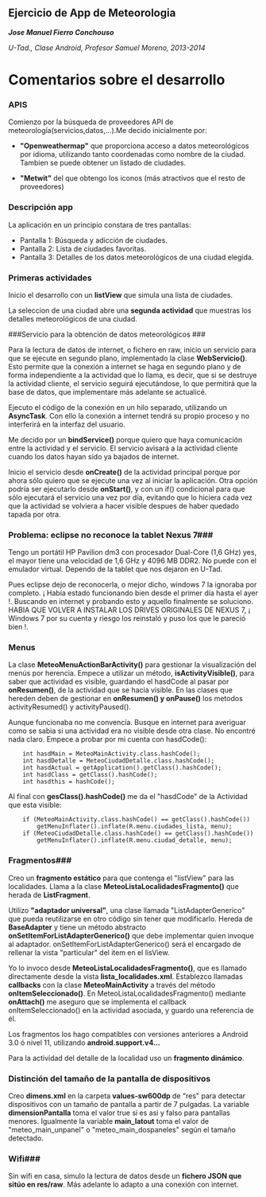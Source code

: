 ## Ejercicio de App de Meteorologia ##

***Jose Manuel Fierro Conchouso***

*U-Tad., Clase Android, Profesor Samuel Moreno, 2013-2014*
# Comentarios sobre el desarrollo #
### APIS ###

Comienzo por la búsqueda de proveedores API de meteorología(servicios,datos,...).Me decido inicialmente por:

- **"Openweathermap"** que proporciona acceso a datos meteorológicos por idioma, utilizando tanto coordenadas como nombre de la ciudad. Tambien se puede obtener un listado de ciudades.

- **"Metwit"** del que obtengo los iconos (más atractivos que el resto de proveedores)

### Descripción app ###
La aplicación en un principio constara de tres pantallas:

- Pantalla 1: Búsqueda y adicción de ciudades.
- Pantalla 2: Lista de ciudades favoritas.
- Pantalla 3: Detalles de los datos meteorológicos de una ciudad elegida.

### Primeras actividades ###
Inicio el desarrollo con un **listView** que simula una lista de ciudades.

La seleccion de una ciudad abre una **segunda actividad** que muestras los detalles meteorológicos de una ciudad.

###Servicio para la obtención de datos meteorológicos ###

Para la lectura de datos de internet, o fichero en raw, inicio un servicio para que se ejecute en segundo plano, implementado la clase **WebServicio()**. Esto permite que la conexión a internet se haga en segundo plano y de forma independiente a la actividad que lo llama, es decir, que si se destruye la actividad cliente, el servicio seguirá ejecutándose, lo que permitirá que la base de datos, que implementare más adelante se actualicé. 

Ejecuto el código de la conexión en un hilo separado, utilizando un **AsyncTask**. Con ello la conexión a internet tendrá su propio proceso y no interferirá en la interfaz del usuario.

Me decido por un **bindService()** porque quiero que haya comunicación entre la actividad y el servicio. El servicio avisará a la actividad cliente cuando los datos hayan sido ya bajados de internet.

Inicio el servicio desde **onCreate()** de la actividad principal porque por ahora sólo quiero que se ejecute una vez al iniciar la aplicación. Otra opción podría ser ejecutarlo desde **onStart()**, y con un if() condicional para que sólo ejecutará el servicio una vez por día, evitando que lo hiciera cada vez que la actividad se volviera a hacer visible despues de haber quedado tapada por otra.

### Problema: eclipse no reconoce la tablet Nexus 7###

Tengo un portátil HP Pavilion dm3 con procesador Dual-Core (1,6 GHz) yes, el mayor tiene una velocidad de 1,6 GHz y 4096 MB DDR2. No puede con el emulador virtual. Dependo de la tablet que nos dejaron en U-Tad. 

Pues eclipse dejo de reconocerla, o mejor dicho, windows 7 la ignoraba por completo. ¡ Había estado funcionando bien desde el primer día hasta el ayer !. Buscando en internet y probando esto y aquello finalmente se soluciono. HABIA QUE VOLVER A INSTALAR LOS DRIVES ORIGINALES DE NEXUS 7, ¡ Windows 7 por su cuenta y riesgo los reinstaló y puso los que le pareció bien !. 

### Menus ###
La clase **MeteoMenuActionBarActivity()** para gestionar la visualización del menús por herencia. Empece a utilizar un método, **isActivityVisible()**, para saber que actividad es visible, guardando el hasdCode al pasar por **onResumen()**, de la actividad que se hacia visible.  En las clases que hereden deben de gestionar en **onResumen() y onPause()** los metodos activityResumed() y activityPaused().

Aunque funcionaba no me convencía. Busque en internet para averiguar como se sabia si una actividad era no visible desde otra clase. No encontré nada claro. Empece a probar por mi cuenta con hasdCode():

		int hasdMain = MeteoMainActivity.class.hashCode();
		int hasdDetalle = MeteoCiudadDetalle.class.hashCode();
		int hasdActual = getApplication().getClass().hashCode();
		int hasdClass = getClass().hashCode();
		int hasdthis = hashCode();
Al final con **gesClass().hashCode()** me da el "hasdCode" de la Actividad que esta visible:

		if (MeteoMainActivity.class.hashCode() == getClass().hashCode())
			getMenuInflater().inflate(R.menu.ciudades_lista, menu);
		if (MeteoCiudadDetalle.class.hashCode() == getClass().hashCode())
			getMenuInflater().inflate(R.menu.ciudad_detalle, menu);
 


### Fragmentos###

Creo un **fragmento estático** para que contenga el "listView" para las localidades. Llama a la clase **MeteoListaLocalidadesFragmento()** que herada de **ListFragment**.

Utilizo **"adaptador universal"**, una clase llamada "ListAdapterGenerico" que pueda reutilizarse en otro código sin tener que modificarlo. Hereda de **BaseAdapter** y tiene un método abstracto **onSetItemForListAdapterGenerico()** que debe implementar quien invoque al adaptador.  onSetItemForListAdapterGenerico() será el encargado de rellenar la vista "particular" del item en el lisView.

Yo lo invoco desde **MeteoListaLocalidadesFragmento()**, que es llamado directamente desde la vista **lista_localidades.xml**. Establezco llamadas **callbacks** con la clase **MeteoMainActivity** a través del método **onItemSeleccionado()**. En MeteoListaLocalidadesFragmento() mediante **onAttach()** me aseguro que se implementa el callback onItemSeleccionado() en la actividad asociada, y guardo una referencia de él.

Los fragmentos los hago compatibles con versiones anteriores a Android 3.0 ó nivel 11, utilizando **android.support.v4...**

Para la actividad del detalle de la localidad uso un **fragmento dinámico**.

### Distinción del tamaño de la pantalla de dispositivos ###

Creo **dimens.xml** en la carpeta **values-sw600dp** de "res" para detectar dispositivos con un tamaño de pantalla a partir de 7 pulgadas. La  variable  **dimensionPantalla** toma el valor true si es asi y falso para pantallas  menores. Igualmente la variable **main\_latout**  toma el valor de "meteo\_main\_unpanel" o "meteo\_main\_dospaneles" según el tamaño detectado.


### Wifi###


Sin wifi en casa, simulo la lectura de datos desde un **fichero JSON que sitúo en res/raw**. Más adelante lo adapto a una conexión con internet.
